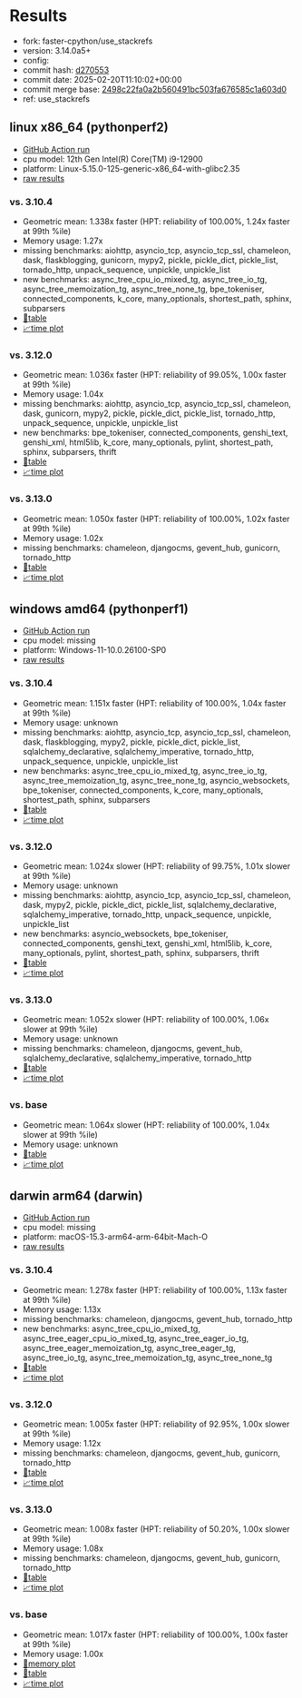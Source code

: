 # Results

- fork: faster-cpython/use_stackrefs
- version: 3.14.0a5+
- config: 
- commit hash: [d270553](https://github.com/faster%2dcpython/cpython/commit/d270553)
- commit date: 2025-02-20T11:10:02+00:00
- commit merge base: [2498c22fa0a2b560491bc503fa676585c1a603d0](https://github.com/python/cpython/commit/2498c22fa0a2b560491bc503fa676585c1a603d0)
- ref: use_stackrefs

## linux x86_64 (pythonperf2)

- [GitHub Action run](https://github.com/faster-cpython/benchmarking/actions/runs/13441567677)
- cpu model: 12th Gen Intel(R) Core(TM) i9-12900
- platform: Linux-5.15.0-125-generic-x86_64-with-glibc2.35
- [raw results](bm-20250220-pythonperf2-x86_64-faster%252dcpython-use_stackrefs-3.14.0a5%2B-d270553.json)

### vs. 3.10.4

- Geometric mean: 1.338x faster (HPT: reliability of 100.00%, 1.24x faster at 99th %ile)
- Memory usage: 1.27x
- missing benchmarks: aiohttp, asyncio_tcp, asyncio_tcp_ssl, chameleon, dask, flaskblogging, gunicorn, mypy2, pickle, pickle_dict, pickle_list, tornado_http, unpack_sequence, unpickle, unpickle_list
- new benchmarks: async_tree_cpu_io_mixed_tg, async_tree_io_tg, async_tree_memoization_tg, async_tree_none_tg, bpe_tokeniser, connected_components, k_core, many_optionals, shortest_path, sphinx, subparsers
- [📄table](bm-20250220-pythonperf2-x86_64-faster%252dcpython-use_stackrefs-3.14.0a5%2B-d270553-vs-3.10.4.md)
- [📈time plot](bm-20250220-pythonperf2-x86_64-faster%252dcpython-use_stackrefs-3.14.0a5%2B-d270553-vs-3.10.4.svg)

### vs. 3.12.0

- Geometric mean: 1.036x faster (HPT: reliability of 99.05%, 1.00x faster at 99th %ile)
- Memory usage: 1.04x
- missing benchmarks: aiohttp, asyncio_tcp, asyncio_tcp_ssl, chameleon, dask, gunicorn, mypy2, pickle, pickle_dict, pickle_list, tornado_http, unpack_sequence, unpickle, unpickle_list
- new benchmarks: bpe_tokeniser, connected_components, genshi_text, genshi_xml, html5lib, k_core, many_optionals, pylint, shortest_path, sphinx, subparsers, thrift
- [📄table](bm-20250220-pythonperf2-x86_64-faster%252dcpython-use_stackrefs-3.14.0a5%2B-d270553-vs-3.12.0.md)
- [📈time plot](bm-20250220-pythonperf2-x86_64-faster%252dcpython-use_stackrefs-3.14.0a5%2B-d270553-vs-3.12.0.svg)

### vs. 3.13.0

- Geometric mean: 1.050x faster (HPT: reliability of 100.00%, 1.02x faster at 99th %ile)
- Memory usage: 1.02x
- missing benchmarks: chameleon, djangocms, gevent_hub, gunicorn, tornado_http
- [📄table](bm-20250220-pythonperf2-x86_64-faster%252dcpython-use_stackrefs-3.14.0a5%2B-d270553-vs-3.13.0.md)
- [📈time plot](bm-20250220-pythonperf2-x86_64-faster%252dcpython-use_stackrefs-3.14.0a5%2B-d270553-vs-3.13.0.svg)

## windows amd64 (pythonperf1)

- [GitHub Action run](https://github.com/faster-cpython/benchmarking/actions/runs/13441581388)
- cpu model: missing
- platform: Windows-11-10.0.26100-SP0
- [raw results](bm-20250220-pythonperf1-amd64-faster%252dcpython-use_stackrefs-3.14.0a5%2B-d270553.json)

### vs. 3.10.4

- Geometric mean: 1.151x faster (HPT: reliability of 100.00%, 1.04x faster at 99th %ile)
- Memory usage: unknown
- missing benchmarks: aiohttp, asyncio_tcp, asyncio_tcp_ssl, chameleon, dask, flaskblogging, mypy2, pickle, pickle_dict, pickle_list, sqlalchemy_declarative, sqlalchemy_imperative, tornado_http, unpack_sequence, unpickle, unpickle_list
- new benchmarks: async_tree_cpu_io_mixed_tg, async_tree_io_tg, async_tree_memoization_tg, async_tree_none_tg, asyncio_websockets, bpe_tokeniser, connected_components, k_core, many_optionals, shortest_path, sphinx, subparsers
- [📄table](bm-20250220-pythonperf1-amd64-faster%252dcpython-use_stackrefs-3.14.0a5%2B-d270553-vs-3.10.4.md)
- [📈time plot](bm-20250220-pythonperf1-amd64-faster%252dcpython-use_stackrefs-3.14.0a5%2B-d270553-vs-3.10.4.svg)

### vs. 3.12.0

- Geometric mean: 1.024x slower (HPT: reliability of 99.75%, 1.01x slower at 99th %ile)
- Memory usage: unknown
- missing benchmarks: aiohttp, asyncio_tcp, asyncio_tcp_ssl, chameleon, dask, mypy2, pickle, pickle_dict, pickle_list, sqlalchemy_declarative, sqlalchemy_imperative, tornado_http, unpack_sequence, unpickle, unpickle_list
- new benchmarks: asyncio_websockets, bpe_tokeniser, connected_components, genshi_text, genshi_xml, html5lib, k_core, many_optionals, pylint, shortest_path, sphinx, subparsers, thrift
- [📄table](bm-20250220-pythonperf1-amd64-faster%252dcpython-use_stackrefs-3.14.0a5%2B-d270553-vs-3.12.0.md)
- [📈time plot](bm-20250220-pythonperf1-amd64-faster%252dcpython-use_stackrefs-3.14.0a5%2B-d270553-vs-3.12.0.svg)

### vs. 3.13.0

- Geometric mean: 1.052x slower (HPT: reliability of 100.00%, 1.06x slower at 99th %ile)
- Memory usage: unknown
- missing benchmarks: chameleon, djangocms, gevent_hub, sqlalchemy_declarative, sqlalchemy_imperative, tornado_http
- [📄table](bm-20250220-pythonperf1-amd64-faster%252dcpython-use_stackrefs-3.14.0a5%2B-d270553-vs-3.13.0.md)
- [📈time plot](bm-20250220-pythonperf1-amd64-faster%252dcpython-use_stackrefs-3.14.0a5%2B-d270553-vs-3.13.0.svg)

### vs. base

- Geometric mean: 1.064x slower (HPT: reliability of 100.00%, 1.04x slower at 99th %ile)
- Memory usage: unknown
- [📄table](bm-20250220-pythonperf1-amd64-faster%252dcpython-use_stackrefs-3.14.0a5%2B-d270553-vs-base.md)
- [📈time plot](bm-20250220-pythonperf1-amd64-faster%252dcpython-use_stackrefs-3.14.0a5%2B-d270553-vs-base.svg)

## darwin arm64 (darwin)

- [GitHub Action run](https://github.com/faster-cpython/benchmarking/actions/runs/13441573807)
- cpu model: missing
- platform: macOS-15.3-arm64-arm-64bit-Mach-O
- [raw results](bm-20250220-darwin-arm64-faster%252dcpython-use_stackrefs-3.14.0a5%2B-d270553.json)

### vs. 3.10.4

- Geometric mean: 1.278x faster (HPT: reliability of 100.00%, 1.13x faster at 99th %ile)
- Memory usage: 1.13x
- missing benchmarks: chameleon, djangocms, gevent_hub, tornado_http
- new benchmarks: async_tree_cpu_io_mixed_tg, async_tree_eager_cpu_io_mixed_tg, async_tree_eager_io_tg, async_tree_eager_memoization_tg, async_tree_eager_tg, async_tree_io_tg, async_tree_memoization_tg, async_tree_none_tg
- [📄table](bm-20250220-darwin-arm64-faster%252dcpython-use_stackrefs-3.14.0a5%2B-d270553-vs-3.10.4.md)
- [📈time plot](bm-20250220-darwin-arm64-faster%252dcpython-use_stackrefs-3.14.0a5%2B-d270553-vs-3.10.4.svg)

### vs. 3.12.0

- Geometric mean: 1.005x faster (HPT: reliability of 92.95%, 1.00x slower at 99th %ile)
- Memory usage: 1.12x
- missing benchmarks: chameleon, djangocms, gevent_hub, gunicorn, tornado_http
- [📄table](bm-20250220-darwin-arm64-faster%252dcpython-use_stackrefs-3.14.0a5%2B-d270553-vs-3.12.0.md)
- [📈time plot](bm-20250220-darwin-arm64-faster%252dcpython-use_stackrefs-3.14.0a5%2B-d270553-vs-3.12.0.svg)

### vs. 3.13.0

- Geometric mean: 1.008x faster (HPT: reliability of 50.20%, 1.00x slower at 99th %ile)
- Memory usage: 1.08x
- missing benchmarks: chameleon, djangocms, gevent_hub, gunicorn, tornado_http
- [📄table](bm-20250220-darwin-arm64-faster%252dcpython-use_stackrefs-3.14.0a5%2B-d270553-vs-3.13.0.md)
- [📈time plot](bm-20250220-darwin-arm64-faster%252dcpython-use_stackrefs-3.14.0a5%2B-d270553-vs-3.13.0.svg)

### vs. base

- Geometric mean: 1.017x faster (HPT: reliability of 100.00%, 1.00x faster at 99th %ile)
- Memory usage: 1.00x
- [🧠memory plot](bm-20250220-darwin-arm64-faster%252dcpython-use_stackrefs-3.14.0a5%2B-d270553-vs-base-mem.svg)
- [📄table](bm-20250220-darwin-arm64-faster%252dcpython-use_stackrefs-3.14.0a5%2B-d270553-vs-base.md)
- [📈time plot](bm-20250220-darwin-arm64-faster%252dcpython-use_stackrefs-3.14.0a5%2B-d270553-vs-base.svg)

